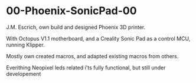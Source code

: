 # 00-Phoenix-SonicPad-00
 J.M. Escrich, own build and designed Phoenix 3D printer.
 
 With Octopus V1.1 motherboard, and a Creality Sonic Pad as a control MCU, running Klipper.
 
 Mostly own created macros, and adapted existing macros from others.
 
 Everithing Neopixel leds related i'ts fully functional, but still under developement
